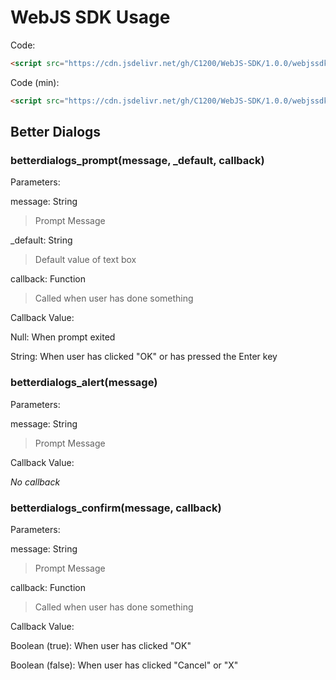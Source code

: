 # WebJS SDK Usage

Code:

```html
<script src="https://cdn.jsdelivr.net/gh/C1200/WebJS-SDK/1.0.0/webjssdk.js"></script>
```

Code (min):

```html
<script src="https://cdn.jsdelivr.net/gh/C1200/WebJS-SDK/1.0.0/webjssdk.min.js"></script>
```

## Better Dialogs

### betterdialogs_prompt(message, _default, callback)

Parameters:

message: String

> Prompt Message

_default: String

> Default value of text box

callback: Function

> Called when user has done something

Callback Value:

Null: When prompt exited

String: When user has clicked "OK" or has pressed the Enter key

### betterdialogs_alert(message)

Parameters:

message: String

> Prompt Message

Callback Value:

*No callback*

### betterdialogs_confirm(message, callback)

Parameters:

message: String

> Prompt Message

callback: Function

> Called when user has done something

Callback Value:

Boolean (true): When user has clicked "OK"

Boolean (false): When user has clicked "Cancel" or "X"